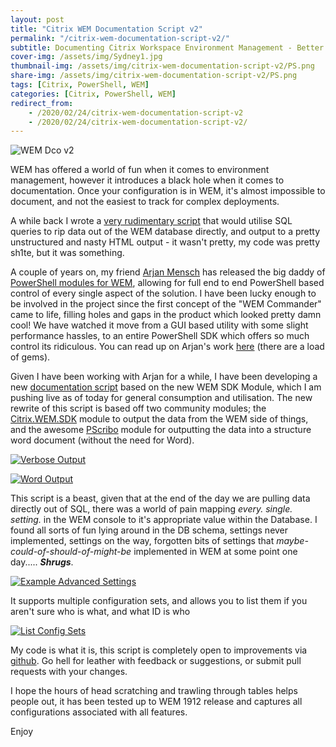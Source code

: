 ```yaml
---
layout: post
title: "Citrix WEM Documentation Script v2"
permalink: "/citrix-wem-documentation-script-v2/"
subtitle: Documenting Citrix Workspace Environment Management - Better than last time
cover-img: /assets/img/Sydney1.jpg
thumbnail-img: /assets/img/citrix-wem-documentation-script-v2/PS.png
share-img: /assets/img/citrix-wem-documentation-script-v2/PS.png
tags: [Citrix, PowerShell, WEM]
categories: [Citrix, PowerShell, WEM]
redirect_from: 
    - /2020/02/24/citrix-wem-documentation-script-v2
    - /2020/02/24/citrix-wem-documentation-script-v2/
---
```


![WEM Dco v2]({{site.baseurl}}/assets/img/citrix-wem-documentation-script-v2/PS.png)

WEM has offered a world of fun when it comes to environment management, however it introduces a black hole when it comes to documentation. Once your configuration is in WEM, it's almost impossible to document, and not the easiest to track for complex deployments. 

A while back I wrote a [very rudimentary script](https://jkindon.com/2017/12/10/wem-documentation-script-update/) that would utilise SQL queries to rip data out of the WEM database directly, and output to a pretty unstructured and nasty HTML output - it wasn't pretty, my code was pretty sh1te, but it was something. 

A couple of years on, my friend [Arjan Mensch](https://twitter.com/menschab) has released the big daddy of [PowerShell modules for WEM](https://msfreaks.wordpress.com/2020/02/17/citrix-wemsdk-powershell-module-for-citrix-wem/), allowing for full end to end PowerShell based control of every single aspect of the solution. I have been lucky enough to be involved in the project since the first concept of the "WEM Commander" came to life, filling holes and gaps in the product which looked pretty damn cool! We have watched it move from a GUI based utility with some slight performance hassles, to an entire PowerShell SDK which offers so much control its ridiculous. You can read up on Arjan's work [here](https://msfreaks.wordpress.com/) (there are a load of gems). 

Given I have been working with Arjan for a while, I have been developing a new [documentation script](https://github.com/JamesKindon/CitrixWEMDoc_V2/) based on the new WEM SDK Module, which I am pushing live as of today for general consumption and utilisation. The new rewrite of this script is based off two community modules; the [Citrix.WEM.SDK](https://www.powershellgallery.com/packages/Citrix.WEMSDK) module to output the data from the WEM side of things, and the awesome [PScribo](https://www.powershellgallery.com/packages/PScribo) module for outputting the data into a structure word document (without the need for Word). 

[![Verbose Output]({{site.baseurl}}/assets/img/citrix-wem-documentation-script-v2/PS.png)]({{site.baseurl}}/assets/img/citrix-wem-documentation-script-v2/PS.png)

[![Word Output]({{site.baseurl}}/assets/img/citrix-wem-documentation-script-v2/Doco.png)]({{site.baseurl}}/assets/img/citrix-wem-documentation-script-v2/Doco.png)

This script is a beast, given that at the end of the day we are pulling data directly out of SQL, there was a world of pain mapping _every. single. setting._ in the WEM console to it's appropriate value within the Database. I found all sorts of fun lying around in the DB schema, settings never implemented, settings on the way, forgotten bits of settings that _maybe-could-of-should-of-might-be_ implemented in WEM at some point one day..... ***Shrugs***. 

[![Example Advanced Settings]({{site.baseurl}}/assets/img/citrix-wem-documentation-script-v2/AdvancedSettings.png)]({{site.baseurl}}/assets/img/citrix-wem-documentation-script-v2/AdvancedSettings.png)

It supports multiple configuration sets, and allows you to list them if you aren't sure who is what, and what ID is who 

[![List Config Sets]({{site.baseurl}}/assets/img/citrix-wem-documentation-script-v2/ConfigSetsPS.png)]({{site.baseurl}}/assets/img/citrix-wem-documentation-script-v2/ConfigSetsPS.png)

My code is what it is, this script is completely open to improvements via [github](https://github.com/JamesKindon/CitrixWEMDoc_V2/). Go hell for leather with feedback or suggestions, or submit pull requests with your changes. 

I hope the hours of head scratching and trawling through tables helps people out, it has been tested up to WEM 1912 release and captures all configurations associated with all features. 

Enjoy
